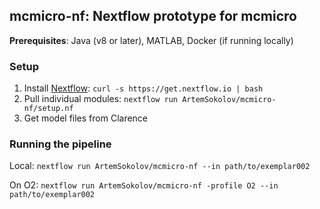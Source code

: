## mcmicro-nf: Nextflow prototype for mcmicro

**Prerequisites**: Java (v8 or later), MATLAB, Docker (if running locally)

### Setup

1. Install [Nextflow](https://www.nextflow.io/): `curl -s https://get.nextflow.io | bash`
2. Pull individual modules: `nextflow run ArtemSokolov/mcmicro-nf/setup.nf`
3. Get model files from Clarence

### Running the pipeline

Local: `nextflow run ArtemSokolov/mcmicro-nf --in path/to/exemplar002`

On O2: `nextflow run ArtemSokolov/mcmicro-nf -profile O2 --in path/to/exemplar002`
